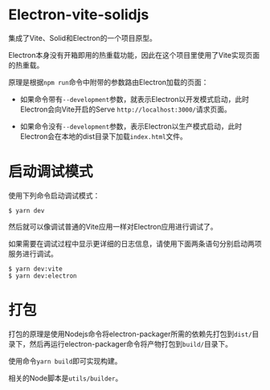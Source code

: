 # Electron-vite-solidjs

集成了Vite、Solid和Electron的一个项目原型。

Electron本身没有开箱即用的热重载功能，因此在这个项目里使用了Vite实现页面的热重载。

原理是根据`npm run`命令中附带的参数路由Electron加载的页面：

- 如果命令带有`--development`参数，就表示Electron以开发模式启动，此时Electron会向Vite开启的Serve `http://localhost:3000/`请求页面。

- 如果命令没有`--development`参数，表示Electron以生产模式启动，此时Electron会在本地的dist目录下加载`index.html`文件。

# 启动调试模式

使用下列命令启动调试模式：

```
$ yarn dev
```

然后就可以像调试普通的Vite应用一样对Electron应用进行调试了。

如果需要在调试过程中显示更详细的日志信息，请使用下面两条语句分别启动两项服务进行调试。

```
$ yarn dev:vite
$ yarn dev:electron
```

# 打包

打包的原理是使用Nodejs命令将electron-packager所需的依赖先打包到`dist/`目录下，然后再运行electron-packager命令将产物打包到`build/`目录下。

使用命令`yarn build`即可实现构建。

相关的Node脚本是`utils/builder`。
